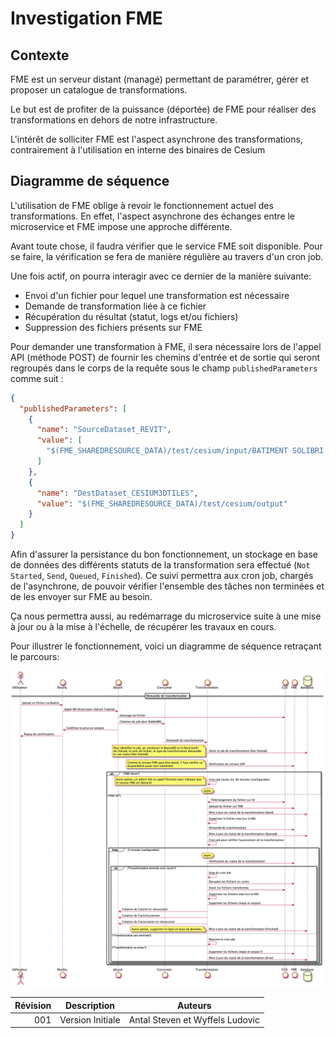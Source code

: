 # Investigation FME

## Contexte

FME est un serveur distant (managé) permettant de paramétrer, gérer et proposer un catalogue de transformations.

Le but est de profiter de la puissance (déportée) de FME pour réaliser des transformations en dehors de notre infrastructure.

L'intérêt de solliciter FME est l'aspect asynchrone des transformations, contrairement à l'utilisation en interne des binaires de Cesium

## Diagramme de séquence

L'utilisation de FME oblige à revoir le fonctionnement actuel des transformations. En effet, l'aspect asynchrone des échanges entre le microservice et FME impose une approche différente.

Avant toute chose, il faudra vérifier que le service FME soit disponible. Pour se faire, la vérification se fera de manière régulière au travers d'un cron job.

Une fois actif, on pourra interagir avec ce dernier de la manière suivante:
- Envoi d'un fichier pour lequel une transformation est nécessaire
- Demande de transformation liée à ce fichier
- Récupération du résultat (statut, logs et/ou fichiers)
- Suppression des fichiers présents sur FME

Pour demander une transformation à FME, il sera nécessaire lors de l'appel API (méthode POST) de fournir les chemins d'entrée et de sortie qui seront regroupés dans le corps de la requête sous le champ `publishedParameters` comme suit :

```json
{
  "publishedParameters": [
    {
      "name": "SourceDataset_REVIT",
      "value": [
        "$(FME_SHAREDRESOURCE_DATA)/test/cesium/input/BATIMENT SOLIBRI.ifc"
      ]
    },
    {
      "name": "DestDataset_CESIUM3DTILES",
      "value": "$(FME_SHAREDRESOURCE_DATA)/test/cesium/output"
    }
  ]
}
```

Afin d'assurer la persistance du bon fonctionnement, un stockage en base de données des différents statuts de la transformation sera effectué (`Not Started`, `Send`, `Queued`, `Finished`). Ce suivi permettra aux cron job, chargés de l'asynchrone, de pouvoir vérifier l'ensemble des tâches non terminées et de les envoyer sur FME au besoin.

Ça nous permettra aussi, au redémarrage du microservice suite à une mise à jour ou à la mise à l'échelle, de récupérer les travaux en cours.

Pour illustrer le fonctionnement, voici un diagramme de séquence retraçant le parcours:

![Diagramme de séquence](./sequence_diagram.png)

|Révision|Description|Auteurs|
|---:|---|---|
|001|Version Initiale|Antal Steven et Wyffels Ludovic|
